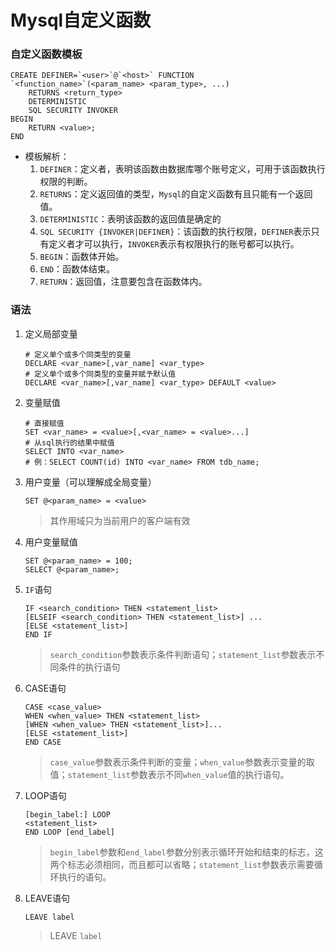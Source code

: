 # Mysql自定义函数

### 自定义函数模板

```mysql
CREATE DEFINER=`<user>`@`<host>` FUNCTION `<function_name>`(<param_name> <param_type>, ...) 
	RETURNS <return_type>
	DETERMINISTIC
	SQL SECURITY INVOKER
BEGIN
	RETURN <value>;
END
```

- 模板解析：
  1. `DEFINER`：定义者，表明该函数由数据库哪个账号定义，可用于该函数执行权限的判断。
  2. `RETURNS`：定义返回值的类型，`Mysql`的自定义函数有且只能有一个返回值。
  3. `DETERMINISTIC`：表明该函数的返回值是确定的
  4. `SQL SECURITY {INVOKER|DEFINER}`：该函数的执行权限，`DEFINER`表示只有定义者才可以执行，`INVOKER`表示有权限执行的账号都可以执行。
  5. `BEGIN`：函数体开始。
  6. `END`：函数体结束。
  7. `RETURN`：返回值，注意要包含在函数体内。

### 语法

1. 定义局部变量

   ```mysql
   # 定义单个或多个同类型的变量
   DECLARE <var_name>[,var_name] <var_type>
   # 定义单个或多个同类型的变量并赋予默认值
   DECLARE <var_name>[,var_name] <var_type> DEFAULT <value>
   ```

2. 变量赋值

   ```mysql
   # 直接赋值
   SET <var_name> = <value>[,<var_name> = <value>...]
   # 从sql执行的结果中赋值
   SELECT INTO <var_name>
   # 例：SELECT COUNT(id) INTO <var_name> FROM tdb_name;
   ```

3. 用户变量（可以理解成全局变量）

   ```mysql
   SET @<param_name> = <value>
   ```

   > 其作用域只为当前用户的客户端有效

4. 用户变量赋值

   ```mysql
   SET @<param_name> = 100;
   SELECT @<param_name>;
   ```

5. `IF`语句

   ```mysql
   IF <search_condition> THEN <statement_list> 
   [ELSEIF <search_condition> THEN <statement_list>] ... 
   [ELSE <statement_list>] 
   END IF 
   ```

   > `search_condition`参数表示条件判断语句；`statement_list`参数表示不同条件的执行语句

6. CASE语句

   ```mysql
   CASE <case_value> 
   WHEN <when_value> THEN <statement_list>
   [WHEN <when_value> THEN <statement_list>]... 
   [ELSE <statement_list>] 
   END CASE 
   ```

   > `case_value`参数表示条件判断的变量；`when_value`参数表示变量的取值；`statement_list`参数表示不同`when_value`值的执行语句。

7. LOOP语句

   ```mysql
   [begin_label:] LOOP 
   <statement_list> 
   END LOOP [end_label] 
   ```

   > `begin_label`参数和`end_label`参数分别表示循环开始和结束的标志，这两个标志必须相同，而且都可以省略；`statement_list`参数表示需要循环执行的语句。

8. LEAVE语句

   ```mysql
   LEAVE label
   ```

   > LEAVE `label` 

